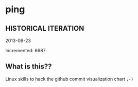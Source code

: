 # ping

## HISTORICAL ITERATION
2013-09-23

Incremented: 6687

## What is this?? 
Linux skills to hack the github commit visualization chart `;-)`
